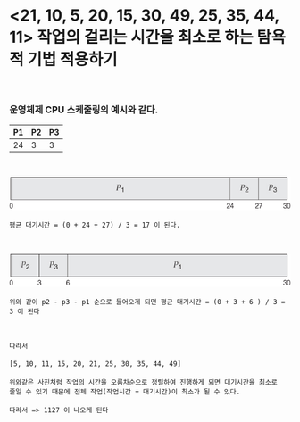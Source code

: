 # <21, 10, 5, 20, 15, 30, 49, 25, 35, 44, 11> 작업의 걸리는 시간을 최소로 하는 탐욕적 기법 적용하기

<br>

### 운영체제 CPU 스케줄링의 예시와 같다. 

|P1|P2|P3|
|------|------|------|
|24|3|3|

<br>

![스케줄링](./img/1.jpg)

```
평균 대기시간 = (0 + 24 + 27) / 3 = 17 이 된다.
```

<br>

![스케줄링2](./img/2.jpg)

```
위와 같이 p2 - p3 - p1 순으로 들어오게 되면 평균 대기시간 = (0 + 3 + 6 ) / 3 = 3 이 된다
```

<br>

```
따라서

[5, 10, 11, 15, 20, 21, 25, 30, 35, 44, 49]

위와같은 사진처럼 작업의 시간을 오름차순으로 정렬하여 진행하게 되면 대기시간을 최소로
줄일 수 있기 때문에 전체 작업(작업시간 + 대기시간)이 최소가 될 수 있다.

따라서 => 1127 이 나오게 된다
```